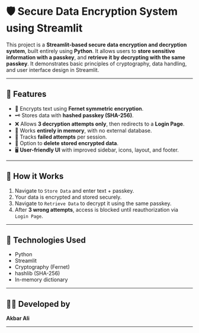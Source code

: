 # 🛡️ Secure Data Encryption System using Streamlit

This project is a **Streamlit-based secure data encryption and decryption system**, built entirely using **Python**. It allows users to **store sensitive information with a passkey**, and **retrieve it by decrypting with the same passkey**. It demonstrates basic principles of cryptography, data handling, and user interface design in Streamlit.

---

## 🚀 Features

- 🔐 Encrypts text using **Fernet symmetric encryption**.
- 🗝️ Stores data with **hashed passkey (SHA-256)**.
- ❌ Allows **3 decryption attempts only**, then redirects to a **Login Page**.
- 💾 Works **entirely in memory**, with no external database.
- 🧠 Tracks **failed attempts** per session.
- 🧹 Option to **delete stored encrypted data**.
- 🖥️ **User-friendly UI** with improved sidebar, icons, layout, and footer.

---

## 🧪 How it Works

1. Navigate to `Store Data` and enter text + passkey.
2. Your data is encrypted and stored securely.
3. Navigate to `Retrieve Data` to decrypt it using the same passkey.
4. After **3 wrong attempts**, access is blocked until reauthorization via `Login Page`.

---

## 📂 Technologies Used

- Python
- Streamlit
- Cryptography (Fernet)
- hashlib (SHA-256)
- In-memory dictionary

---

## 👨‍💻 Developed by

**Akbar Ali**  

---
